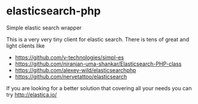 elasticsearch-php
=================

Simple elastic search wrapper

This is a very very tiny client for elastic search. There is tens of great and light clients like

- https://github.com/v-technologies/simpl-es
- https://github.com/niranjan-uma-shankar/Elasticsearch-PHP-class
- https://github.com/alexey-wild/elasticsearchphp
- https://github.com/nervetattoo/elasticsearch

If you are looking for a better solution that covering all your needs you can try http://elastica.io/ 
